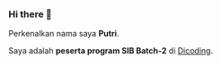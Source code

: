 ### Hi there 👋

Perkenalkan nama saya **Putri**.

Saya adalah **peserta program SIB Batch-2** di [Dicoding](https://www.dicoding.com/).

